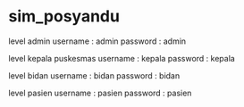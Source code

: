 # sim_posyandu 
level admin
username : admin
password : admin

level kepala puskesmas
username : kepala
password : kepala

level bidan 
username : bidan
password : bidan

level pasien
username : pasien
password : pasien
